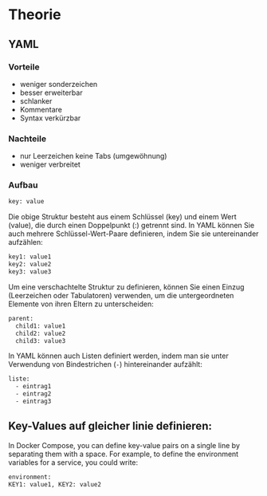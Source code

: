 # Theorie

## YAML

### Vorteile
* weniger sonderzeichen
* besser erweiterbar
* schlanker
* Kommentare
* Syntax verkürzbar

### Nachteile
* nur Leerzeichen keine Tabs (umgewöhnung)
* weniger verbreitet

### Aufbau

```txt
key: value
```
Die obige Struktur besteht aus einem Schlüssel (key) und einem Wert (value), die durch einen Doppelpunkt (:) getrennt sind. In YAML können Sie auch mehrere Schlüssel-Wert-Paare definieren, indem Sie sie untereinander aufzählen:
```txt
key1: value1
key2: value2
key3: value3
```
Um eine verschachtelte Struktur zu definieren, können Sie einen Einzug (Leerzeichen oder Tabulatoren) verwenden, um die untergeordneten Elemente von ihren Eltern zu unterscheiden:

```txt
parent:
  child1: value1
  child2: value2
  child3: value3
```
In YAML können auch Listen definiert werden, indem man sie unter Verwendung von Bindestrichen (`-`) hintereinander aufzählt:
```txt
liste:
  - eintrag1
  - eintrag2
  - eintrag3
```
## Key-Values auf gleicher linie definieren:

In Docker Compose, you can define key-value pairs on a single line by separating them with a space. For example, to define the environment variables for a service, you could write:
```txt
environment:
KEY1: value1, KEY2: value2
```



